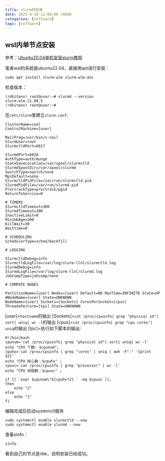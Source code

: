 ```yaml
---
title: slurm的安装
date: 2025-4-18 12:00:00 +0800
categories: [software]
tags: [software]   
---
```


## wsl内单节点安装
参考：[Ubuntu20.04单机安装slurm教程](https://wxyh.notion.site/Ubuntu20-04-slurm-28f03eec6bd04428a059ab47103d0756)

笔者wsl的系统是ubuntu22.04，直接用apt进行安装：
```
sudo apt install slurm-wlm slurm-wlm-doc
```
检查版本：
```
(rdkitenv) root@user:~# slurmd --version
slurm-wlm 21.08.5
(rdkitenv) root@user:~# 
```
在`/etc/slurm`里建立`slurm.conf`:
```
ClusterName=cool
ControlMachine=[user]

MailProg=/usr/bin/s-nail
SlurmUser=root
SlurmctldPort=6817

SlurmdPort=6818
AuthType=auth/munge
StateSaveLocation=/var/spool/slurmctld
SlurmdSpoolDir=/var/spool/slurmd
SwitchType=switch/none
MpiDefault=none
SlurmctldPidFile=/var/run/slurmctld.pid
SlurmdPidFile=/var/run/slurmd.pid
ProctrackType=proctrack/pgid
ReturnToService=0

# TIMERS
SlurmctldTimeout=300
SlurmdTimeout=300
InactiveLimit=0
MinJobAge=300
KillWait=30
Waittime=0

# SCHEDULING
SchedulerType=sched/backfill

# LOGGING

SlurmctldDebug=info
SlurmctldLogFile=/var/log/slurm-llnl/slurmctld.log
SlurmdDebug=info
SlurmdLogFile=/var/log/slurm-llnl/slurmd.log
JobCompType=jobcomp/none

# COMPUTE NODES

PartitionName=[user] Nodes=[user] Default=NO MaxTime=INFINITE State=UP
#NodeName=[user] State=UNKNOWN
NodeName=[user] Sockets=[Sockets] CoresPerSocket=[cpus] ThreadsPerCore=[tpc] State=UNKNOWN
```
[user]=`hostname`的输出
[Sockets]=`cat /proc/cpuinfo| grep "physical id"| sort| uniq| wc -l`的输出
[cpus]=`cat /proc/cpuinfo| grep "cpu cores"| uniq`的输出
[tpc]=执行如下脚本的输出:
```
#!/bin/bash
cpunum=`cat /proc/cpuinfo| grep "physical id"| sort| uniq| wc -l`
echo "CPU 个数: $cpunum";
cpuhx=`cat /proc/cpuinfo | grep "cores" | uniq | awk -F":" '{print $2}'`
echo "CPU 核心数：$cpuhx" ; 
cpuxc=`cat /proc/cpuinfo | grep "processor" | wc -l`
echo "CPU 线程数：$cpuxc" ;

if [[ `expr $cpunum\*$[cpuhx*2] ` -eq $cpuxc ]];
then
    echo "2"
else
    echo "1"
fi
```
编辑完成后启动systemctl服务
```
sudo systemctl enable slurmctld --now
sudo systemctl enable slurmd --now
```
查看sinfo：
```
sinfo
```
看到自己的节点是idie，说明安装已经成功。

